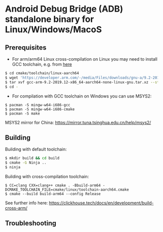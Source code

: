 # Android Debug Bridge (ADB) standalone binary for Linux/Windows/MacoS

## Prerequisites

* For arm/arm64 Linux cross-compilation on Linux you may need to install GCC toolchain, e.g. from [here](https://developer.arm.com/tools-and-software/open-source-software/developer-tools/gnu-toolchain/gnu-a/downloads)

```bash
$ cd cmake/toolchain/linux-aarch64
$ wget 'https://developer.arm.com/-/media/Files/downloads/gnu-a/9.2-2019.12/binrel/gcc-arm-9.2-2019.12-x86_64-aarch64-none-linux-gnu.tar.xz\?revision\=61c3be5d-5175-4db6-9030-b565aae9f766\&la\=en\&hash\=0A37024B42028A9616F56A51C2D20755C5EBBCD7' -O gcc-arm-9.2-2019.12-x86_64-aarch64-none-linux-gnu.tar.xz
$ tar xvf gcc-arm-9.2-2019.12-x86_64-aarch64-none-linux-gnu.tar.xz --strip-components=1
$ cd -
```

* For compilation with GCC toolchain on Windows you can use MSYS2:

```
$ pacman -S mingw-w64-i686-gcc
$ pacman -S mingw-w64-i686-cmake
$ pacman -S make
```

MSYS2 mirror for China: https://mirror.tuna.tsinghua.edu.cn/help/msys2/

## Building

Building with default toolchain:

```bash
$ mkdir build && cd build
$ cmake -G Ninja ..
$ ninja
```

Building with cross-compilation toolchain:

```
$ CC=clang CXX=clang++ cmake . -Bbuild-arm64 -DCMAKE_TOOLCHAIN_FILE=cmake/linux/toolchain-aarch64.cmake
$ cmake --build build-arm64 --config Release
```

See further info here: https://clickhouse.tech/docs/en/development/build-cross-arm/

## Troubleshooting

